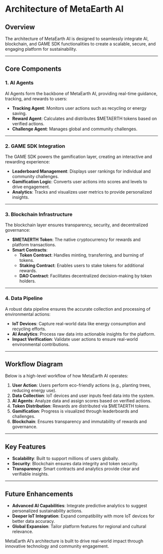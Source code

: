 # Architecture of MetaEarth AI

## Overview
The architecture of MetaEarth AI is designed to seamlessly integrate AI, blockchain, and GAME SDK functionalities to create a scalable, secure, and engaging platform for sustainability.

---

## Core Components

### 1. **AI Agents**
AI Agents form the backbone of MetaEarth AI, providing real-time guidance, tracking, and rewards to users:
- **Tracking Agent**: Monitors user actions such as recycling or energy saving.
- **Reward Agent**: Calculates and distributes $METAERTH tokens based on verified actions.
- **Challenge Agent**: Manages global and community challenges.

---

### 2. **GAME SDK Integration**
The GAME SDK powers the gamification layer, creating an interactive and rewarding experience:
- **Leaderboard Management**: Displays user rankings for individual and community challenges.
- **Gamification Logic**: Converts user actions into scores and levels to drive engagement.
- **Analytics**: Tracks and visualizes user metrics to provide personalized insights.

---

### 3. **Blockchain Infrastructure**
The blockchain layer ensures transparency, security, and decentralized governance:
- **$METAERTH Token**: The native cryptocurrency for rewards and platform transactions.
- **Smart Contracts**:
  - **Token Contract**: Handles minting, transferring, and burning of tokens.
  - **Staking Contract**: Enables users to stake tokens for additional rewards.
  - **DAO Contract**: Facilitates decentralized decision-making by token holders.

---

### 4. **Data Pipeline**
A robust data pipeline ensures the accurate collection and processing of environmental actions:
- **IoT Devices**: Capture real-world data like energy consumption and recycling efforts.
- **AI Analytics**: Process raw data into actionable insights for the platform.
- **Impact Verification**: Validate user actions to ensure real-world environmental contributions.

---

## Workflow Diagram
Below is a high-level workflow of how MetaEarth AI operates:
1. **User Action**: Users perform eco-friendly actions (e.g., planting trees, reducing energy use).
2. **Data Collection**: IoT devices and user inputs feed data into the system.
3. **AI Agents**: Analyze data and assign scores based on verified actions.
4. **Token Distribution**: Rewards are distributed via $METAERTH tokens.
5. **Gamification**: Progress is visualized through leaderboards and challenges.
6. **Blockchain**: Ensures transparency and immutability of rewards and governance.

---

## Key Features
- **Scalability**: Built to support millions of users globally.
- **Security**: Blockchain ensures data integrity and token security.
- **Transparency**: Smart contracts and analytics provide clear and verifiable insights.

---

## Future Enhancements
- **Advanced AI Capabilities**: Integrate predictive analytics to suggest personalized sustainability actions.
- **Deeper IoT Integration**: Expand compatibility with more IoT devices for better data accuracy.
- **Global Expansion**: Tailor platform features for regional and cultural relevance.

MetaEarth AI’s architecture is built to drive real-world impact through innovative technology and community engagement.
